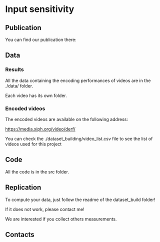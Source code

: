 # Input sensitivity

## Publication

You can find our publication there:



## Data

### Results

All the data containing the encoding performances of videos are in the ./data/ folder.

Each video has its own folder.

### Encoded videos

The encoded videos are available on the following address:

https://media.xiph.org/video/derf/

You can check the ./dataset_building/video_list.csv file to see the list of videos used for this project

## Code

All the code is in the src folder.


## Replication

To compute your data, just follow the readme of the dataset_build folder!

If it does not work, please contact me!

We are interested if you collect others measurements.


## Contacts





